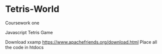 # Tetris-World
Coursework one

Javascript Tetris Game

Download xxamp https://www.apachefriends.org/download.html
Place all the code in htdocs
